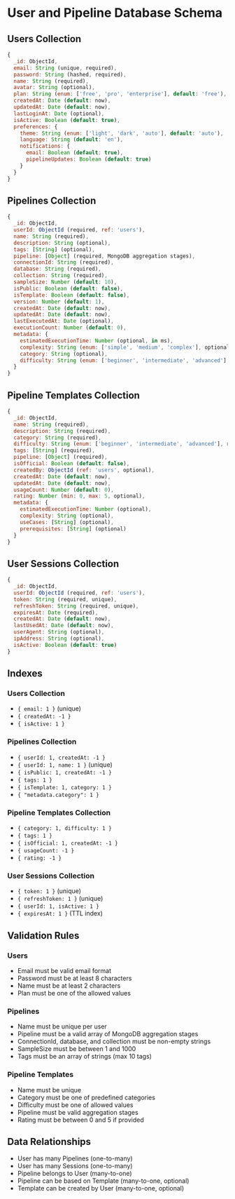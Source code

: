 # User and Pipeline Database Schema

## Users Collection

```javascript
{
  _id: ObjectId,
  email: String (unique, required),
  password: String (hashed, required),
  name: String (required),
  avatar: String (optional),
  plan: String (enum: ['free', 'pro', 'enterprise'], default: 'free'),
  createdAt: Date (default: now),
  updatedAt: Date (default: now),
  lastLoginAt: Date (optional),
  isActive: Boolean (default: true),
  preferences: {
    theme: String (enum: ['light', 'dark', 'auto'], default: 'auto'),
    language: String (default: 'en'),
    notifications: {
      email: Boolean (default: true),
      pipelineUpdates: Boolean (default: true)
    }
  }
}
```

## Pipelines Collection

```javascript
{
  _id: ObjectId,
  userId: ObjectId (required, ref: 'users'),
  name: String (required),
  description: String (optional),
  tags: [String] (optional),
  pipeline: [Object] (required, MongoDB aggregation stages),
  connectionId: String (required),
  database: String (required),
  collection: String (required),
  sampleSize: Number (default: 10),
  isPublic: Boolean (default: false),
  isTemplate: Boolean (default: false),
  version: Number (default: 1),
  createdAt: Date (default: now),
  updatedAt: Date (default: now),
  lastExecutedAt: Date (optional),
  executionCount: Number (default: 0),
  metadata: {
    estimatedExecutionTime: Number (optional, in ms),
    complexity: String (enum: ['simple', 'medium', 'complex'], optional),
    category: String (optional),
    difficulty: String (enum: ['beginner', 'intermediate', 'advanced'], optional)
  }
}
```

## Pipeline Templates Collection

```javascript
{
  _id: ObjectId,
  name: String (required),
  description: String (required),
  category: String (required),
  difficulty: String (enum: ['beginner', 'intermediate', 'advanced'], required),
  tags: [String] (required),
  pipeline: [Object] (required),
  isOfficial: Boolean (default: false),
  createdBy: ObjectId (ref: 'users', optional),
  createdAt: Date (default: now),
  updatedAt: Date (default: now),
  usageCount: Number (default: 0),
  rating: Number (min: 0, max: 5, optional),
  metadata: {
    estimatedExecutionTime: Number (optional),
    complexity: String (optional),
    useCases: [String] (optional),
    prerequisites: [String] (optional)
  }
}
```

## User Sessions Collection

```javascript
{
  _id: ObjectId,
  userId: ObjectId (required, ref: 'users'),
  token: String (required, unique),
  refreshToken: String (required, unique),
  expiresAt: Date (required),
  createdAt: Date (default: now),
  lastUsedAt: Date (default: now),
  userAgent: String (optional),
  ipAddress: String (optional),
  isActive: Boolean (default: true)
}
```

## Indexes

### Users Collection
- `{ email: 1 }` (unique)
- `{ createdAt: -1 }`
- `{ isActive: 1 }`

### Pipelines Collection
- `{ userId: 1, createdAt: -1 }`
- `{ userId: 1, name: 1 }` (unique)
- `{ isPublic: 1, createdAt: -1 }`
- `{ tags: 1 }`
- `{ isTemplate: 1, category: 1 }`
- `{ "metadata.category": 1 }`

### Pipeline Templates Collection
- `{ category: 1, difficulty: 1 }`
- `{ tags: 1 }`
- `{ isOfficial: 1, createdAt: -1 }`
- `{ usageCount: -1 }`
- `{ rating: -1 }`

### User Sessions Collection
- `{ token: 1 }` (unique)
- `{ refreshToken: 1 }` (unique)
- `{ userId: 1, isActive: 1 }`
- `{ expiresAt: 1 }` (TTL index)

## Validation Rules

### Users
- Email must be valid email format
- Password must be at least 8 characters
- Name must be at least 2 characters
- Plan must be one of the allowed values

### Pipelines
- Name must be unique per user
- Pipeline must be a valid array of MongoDB aggregation stages
- ConnectionId, database, and collection must be non-empty strings
- SampleSize must be between 1 and 1000
- Tags must be an array of strings (max 10 tags)

### Pipeline Templates
- Name must be unique
- Category must be one of predefined categories
- Difficulty must be one of allowed values
- Pipeline must be valid aggregation stages
- Rating must be between 0 and 5 if provided

## Data Relationships

- User has many Pipelines (one-to-many)
- User has many Sessions (one-to-many)
- Pipeline belongs to User (many-to-one)
- Pipeline can be based on Template (many-to-one, optional)
- Template can be created by User (many-to-one, optional)
